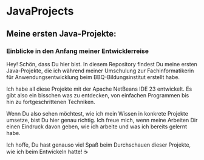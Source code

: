 # JavaProjects
## Meine ersten Java-Projekte:
### Einblicke in den Anfang meiner Entwicklerreise

Hey! Schön, dass Du hier bist. In diesem Repository findest Du meine ersten Java-Projekte, die ich während meiner Umschulung zur Fachinformatikerin für Anwendungsentwicklung beim BBQ-Bildungsinstitut erstellt habe.

Ich habe all diese Projekte mit der Apache NetBeans IDE 23 entwickelt. Es gibt also ein bisschen was zu entdecken, von einfachen Programmen bis hin zu fortgeschrittenen Techniken.

Wenn Du also sehen möchtest, wie ich mein Wissen in konkrete Projekte umsetze, bist Du hier genau richtig. Ich freue mich, wenn meine Arbeiten Dir einen Eindruck davon geben, wie ich arbeite und was ich bereits gelernt habe.

Ich hoffe, Du hast genauso viel Spaß beim Durchschauen dieser Projekte, wie ich beim Entwickeln hatte! ☕
